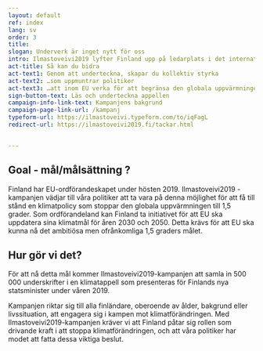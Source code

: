 ```yaml
---
layout: default
ref: index
lang: sv
order: 3
title:
slogan: Underverk är inget nytt för oss
intro: Ilmastoveivi2019 lyfter Finland upp på ledarplats i det internationella klimatarbetet. Klimatkampen är igång, är du med?
act-title: Så kan du bidra
act-text1: Genom att underteckna, skapar du kollektiv styrka
act-text2: …som uppmuntrar politiker
act-text3: …att inom EU verka för att begränsa den globala uppvärmningen till 1,5 grader.
sign-button-text: Läs och underteckna appellen
campaign-info-link-text: Kampanjens bakgrund
campaign-page-link-url: /kampanj
typeform-url: https://ilmastoveivi.typeform.com/to/iqFagL
redirect-url: https://ilmastoveivi2019.fi/tackar.html


---
```


## Goal - mål/målsättning ?

Finland har EU-ordförandeskapet under hösten 2019. Ilmastoveivi2019 -kampanjen vädjar till våra politiker att ta vara på denna möjlighet för att få till stånd en klimatpolicy som stoppar den globala uppvärmningen till 1,5 grader.  Som ordförandeland kan Finland ta initiativet för att EU ska uppdatera sina klimatmål för åren 2030 och 2050. Detta krävs för att EU ska kunna nå det ambitiösa men ofrånkomliga 1,5 graders målet.


## Hur gör vi det?

För att nå detta mål kommer Ilmastoveivi2019-kampanjen att samla in 500 000 underskrifter i en klimatappell som presenteras för Finlands nya statsminister under våren 2019.

Kampanjen riktar sig till alla finländare, oberoende av ålder, bakgrund eller livssituation, att engagera sig i kampen mot klimatförändringen.  Med Ilmastoveivi2019-kampanjen kräver vi att Finland påtar sig rollen som drivande kraft i att stoppa klimatförändringen, och att våra politiker har modet att fatta dessa viktiga beslut.
